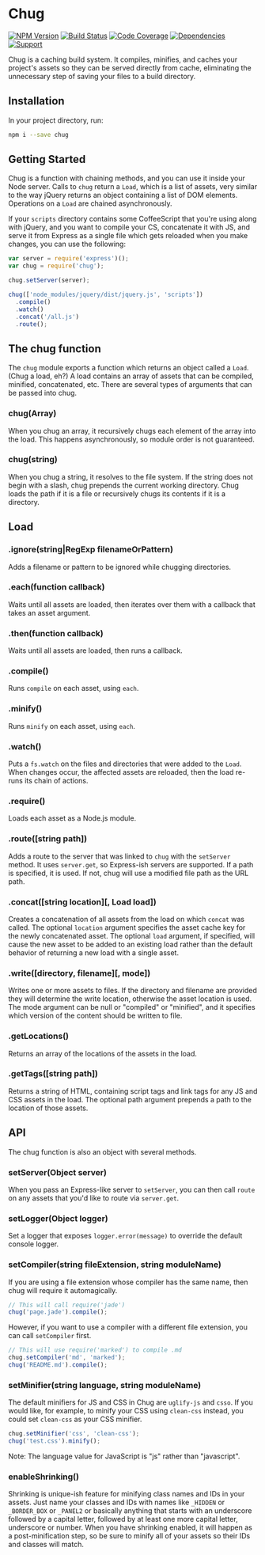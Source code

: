 # Chug

 [![NPM Version](https://badge.fury.io/js/chug.png)](http://badge.fury.io/js/chug)
 [![Build Status](https://travis-ci.org/zerious/chug.png?branch=master)](https://travis-ci.org/zerious/chug)
 [![Code Coverage](https://coveralls.io/repos/zerious/chug/badge.png?branch=master)](https://coveralls.io/r/zerious/chug)
 [![Dependencies](https://david-dm.org/zerious/chug.png?theme=shields.io)](https://david-dm.org/zerious/chug)
 [![Support](http://img.shields.io/gittip/zerious.png)](https://www.gittip.com/zerious/)

Chug is a caching build system. It compiles, minifies, and caches your
project's assets so they can be served directly from cache, eliminating
the unnecessary step of saving your files to a build directory.

## Installation

In your project directory, run:
```bash
npm i --save chug
```

## Getting Started

Chug is a function with chaining methods, and you can use it inside your Node
server. Calls to `chug` return a `Load`, which is a list of assets, very
similar to the way jQuery returns an object containing a list of DOM elements.
Operations on a `Load` are chained asynchronously.

If your `scripts` directory contains some CoffeeScript that you're using
along with jQuery, and you want to compile your CS, concatenate it with JS,
and serve it from Express as a single file which gets reloaded when you make
changes, you can use the following:
```javascript
var server = require('express')();
var chug = require('chug');

chug.setServer(server);

chug(['node_modules/jquery/dist/jquery.js', 'scripts'])
  .compile()
  .watch()
  .concat('/all.js')
  .route();
```


## The chug function

The `chug` module exports a function which returns an object called a `Load`.
(Chug a load, eh?) A load contains an array of assets that can be compiled,
minified, concatenated, etc.  There are several types of arguments that can
be passed into chug.

### chug(Array)
When you chug an array, it recursively chugs each element of the array into
the load. This happens asynchronously, so module order is not guaranteed.

### chug(string)
When you chug a string, it resolves to the file system. If the string does
not begin with a slash, chug prepends the current working directory. Chug
loads the path if it is a file or recursively chugs its contents if it is a
directory.

## Load

### .ignore(string|RegExp filenameOrPattern)
Adds a filename or pattern to be ignored while chugging directories.

### .each(function callback)
Waits until all assets are loaded, then iterates over them
with a callback that takes an asset argument.

### .then(function callback)
Waits until all assets are loaded, then runs a callback.

### .compile()
Runs `compile` on each asset, using `each`.

### .minify()
Runs `minify` on each asset, using `each`.

### .watch()
Puts a `fs.watch` on the files and directories that were
added to the `Load`. When changes occur, the affected assets are
reloaded, then the load re-runs its chain of actions.

### .require()
Loads each asset as a Node.js module.

### .route([string path])
Adds a route to the server that was linked to `chug`
with the `setServer` method. It uses `server.get`, so Express-ish
servers are supported. If a path is specified, it is used. If
not, chug will use a modified file path as the URL path.

### .concat([string location][, Load load])
Creates a concatenation of all assets from the load on
which `concat` was called.  The optional `location` argument
specifies the asset cache key for the newly concatenated asset.
The optional `load` argument, if specified, will cause the new
asset to be added to an existing load rather than the default
behavior of returning a new load with a single asset.

### .write([directory, filename][, mode])
Writes one or more assets to files. If the directory
and filename are provided they will determine the write location,
otherwise the asset location is used. The mode argument can be null
or "compiled" or "minified", and it specifies which version of the
content should be written to file.

### .getLocations()
Returns an array of the locations of the assets in the load.

### .getTags([string path])
Returns a string of HTML, containing script tags and
link tags for any JS and CSS assets in the load. The optional
path argument prepends a path to the location of those assets.

## API

The chug function is also an object with several methods.

### setServer(Object server)

When you pass an Express-like server to `setServer`, you can then call
`route` on any assets that you'd like to route via `server.get`.

### setLogger(Object logger)

Set a logger that exposes `logger.error(message)` to override the
default console logger.

### setCompiler(string fileExtension, string moduleName)

If you are using a file extension whose compiler has the same
name, then chug will require it automagically.
```javascript
// This will call require('jade')
chug('page.jade').compile();
```

However, if you want to use a compiler with a different file
extension, you can call `setCompiler` first.

```javascript
// This will use require('marked') to compile .md
chug.setCompiler('md', 'marked');
chug('README.md').compile();
```

### setMinifier(string language, string moduleName)

The default minifiers for JS and CSS in Chug are
`uglify-js` and `csso`. If you would like, for example, to
minify your CSS using `clean-css` instead, you could set
`clean-css` as your CSS minifier.

```javascript
chug.setMinifier('css', 'clean-css');
chug('test.css').minify();
```

Note: The language value for JavaScript is "js" rather
than "javascript".

### enableShrinking()

Shrinking is unique-ish feature for minifying class names
and IDs in your assets.  Just name your classes and IDs
with names like `_HIDDEN` or `_BORDER_BOX` or `_PANEL2`
or basically anything that starts with an underscore
followed by a capital letter, followed by at least one
more capital letter, underscore or number.  When you have
shrinking enabled, it will happen as a post-minification
step, so be sure to minify all of your assets so their
IDs and classes will match.
